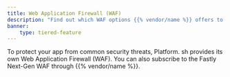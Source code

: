 ```yaml
---
title: Web Application Firewall (WAF)
description: "Find out which WAF options {{% vendor/name %}} offers to help protect your site."
banner: 
    type: tiered-feature
---
```


To protect your app from common security threats,
Platform. sh provides its own Web Application Firewall (WAF).
You can also subscribe to the Fastly Next-Gen WAF through {{% vendor/name %}}.